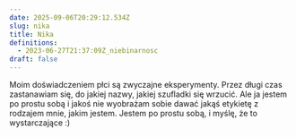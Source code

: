 ```yaml
---
date: 2025-09-06T20:29:12.534Z
slug: nika
title: Nika
definitions:
  - 2023-06-27T21:37:09Z_niebinarnosc
draft: false
---
```

Moim doświadczeniem płci są zwyczajne eksperymenty. Przez długi czas zastanawiam się, do jakiej nazwy, jakiej szufladki się wrzucić. Ale ja jestem po prostu sobą i jakoś nie wyobrażam sobie dawać jakąś etykietę z rodzajem mnie, jakim jestem. Jestem po prostu sobą, i myślę, że to wystarczające :)
